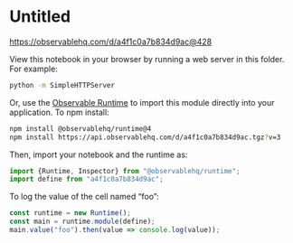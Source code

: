 # Untitled

https://observablehq.com/d/a4f1c0a7b834d9ac@428

View this notebook in your browser by running a web server in this folder. For
example:

~~~sh
python -m SimpleHTTPServer
~~~

Or, use the [Observable Runtime](https://github.com/observablehq/runtime) to
import this module directly into your application. To npm install:

~~~sh
npm install @observablehq/runtime@4
npm install https://api.observablehq.com/d/a4f1c0a7b834d9ac.tgz?v=3
~~~

Then, import your notebook and the runtime as:

~~~js
import {Runtime, Inspector} from "@observablehq/runtime";
import define from "a4f1c0a7b834d9ac";
~~~

To log the value of the cell named “foo”:

~~~js
const runtime = new Runtime();
const main = runtime.module(define);
main.value("foo").then(value => console.log(value));
~~~
